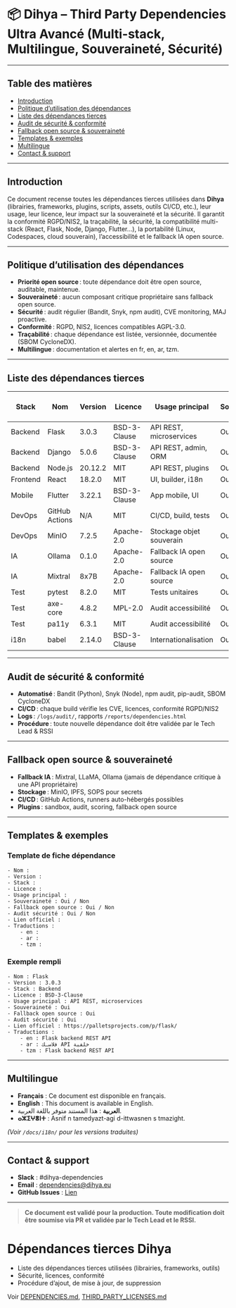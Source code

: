 # 📦 Dihya – Third Party Dependencies Ultra Avancé (Multi-stack, Multilingue, Souveraineté, Sécurité)

---

## Table des matières

- [Introduction](#introduction)
- [Politique d’utilisation des dépendances](#politique-dutilisation-des-dépendances)
- [Liste des dépendances tierces](#liste-des-dépendances-tierces)
- [Audit de sécurité & conformité](#audit-de-sécurité--conformité)
- [Fallback open source & souveraineté](#fallback-open-source--souveraineté)
- [Templates & exemples](#templates--exemples)
- [Multilingue](#multilingue)
- [Contact & support](#contact--support)

---

## Introduction

Ce document recense toutes les dépendances tierces utilisées dans **Dihya** (librairies, frameworks, plugins, scripts, assets, outils CI/CD, etc.), leur usage, leur licence, leur impact sur la souveraineté et la sécurité.
Il garantit la conformité RGPD/NIS2, la traçabilité, la sécurité, la compatibilité multi-stack (React, Flask, Node, Django, Flutter…), la portabilité (Linux, Codespaces, cloud souverain), l’accessibilité et le fallback IA open source.

---

## Politique d’utilisation des dépendances

- **Priorité open source** : toute dépendance doit être open source, auditable, maintenue.
- **Souveraineté** : aucun composant critique propriétaire sans fallback open source.
- **Sécurité** : audit régulier (Bandit, Snyk, npm audit), CVE monitoring, MAJ proactive.
- **Conformité** : RGPD, NIS2, licences compatibles AGPL-3.0.
- **Traçabilité** : chaque dépendance est listée, versionnée, documentée (SBOM CycloneDX).
- **Multilingue** : documentation et alertes en fr, en, ar, tzm.

---

## Liste des dépendances tierces

| Stack      | Nom           | Version   | Licence        | Usage principal           | Souveraineté | Fallback open source | Audit sécurité | Lien officiel                  |
|------------|---------------|-----------|----------------|--------------------------|--------------|----------------------|----------------|-------------------------------|
| Backend    | Flask         | 3.0.3     | BSD-3-Clause   | API REST, microservices  | Oui          | Oui                  | Oui            | https://palletsprojects.com/p/flask/ |
| Backend    | Django        | 5.0.6     | BSD-3-Clause   | API REST, admin, ORM     | Oui          | Oui                  | Oui            | https://www.djangoproject.com/ |
| Backend    | Node.js       | 20.12.2   | MIT            | API REST, plugins        | Oui          | Oui                  | Oui            | https://nodejs.org/            |
| Frontend   | React         | 18.2.0    | MIT            | UI, builder, i18n        | Oui          | Oui                  | Oui            | https://react.dev/             |
| Mobile     | Flutter       | 3.22.1    | BSD-3-Clause   | App mobile, UI           | Oui          | Oui                  | Oui            | https://flutter.dev/           |
| DevOps     | GitHub Actions| N/A       | MIT            | CI/CD, build, tests      | Oui          | Oui                  | Oui            | https://github.com/features/actions |
| DevOps     | MinIO         | 7.2.5     | Apache-2.0     | Stockage objet souverain | Oui          | Oui                  | Oui            | https://min.io/                |
| IA         | Ollama        | 0.1.0     | Apache-2.0     | Fallback IA open source  | Oui          | Oui                  | Oui            | https://ollama.com/            |
| IA         | Mixtral       | 8x7B      | Apache-2.0     | Fallback IA open source  | Oui          | Oui                  | Oui            | https://mistral.ai/            |
| Test       | pytest        | 8.2.0     | MIT            | Tests unitaires          | Oui          | Oui                  | Oui            | https://pytest.org/            |
| Test       | axe-core      | 4.8.2     | MPL-2.0        | Audit accessibilité      | Oui          | Oui                  | Oui            | https://www.deque.com/axe/     |
| Test       | pa11y         | 6.3.1     | MIT            | Audit accessibilité      | Oui          | Oui                  | Oui            | https://pa11y.org/             |
| i18n       | babel         | 2.14.0    | BSD-3-Clause   | Internationalisation     | Oui          | Oui                  | Oui            | https://babel.pocoo.org/       |

---

## Audit de sécurité & conformité

- **Automatisé** : Bandit (Python), Snyk (Node), npm audit, pip-audit, SBOM CycloneDX
- **CI/CD** : chaque build vérifie les CVE, licences, conformité RGPD/NIS2
- **Logs** : `/logs/audit/`, rapports `/reports/dependencies.html`
- **Procédure** : toute nouvelle dépendance doit être validée par le Tech Lead & RSSI

---

## Fallback open source & souveraineté

- **Fallback IA** : Mixtral, LLaMA, Ollama (jamais de dépendance critique à une API propriétaire)
- **Stockage** : MinIO, IPFS, SOPS pour secrets
- **CI/CD** : GitHub Actions, runners auto-hébergés possibles
- **Plugins** : sandbox, audit, scoring, fallback open source

---

## Templates & exemples

### Template de fiche dépendance

```
- Nom :
- Version :
- Stack :
- Licence :
- Usage principal :
- Souveraineté : Oui / Non
- Fallback open source : Oui / Non
- Audit sécurité : Oui / Non
- Lien officiel :
- Traductions :
    - en :
    - ar :
    - tzm :
```

### Exemple rempli

```
- Nom : Flask
- Version : 3.0.3
- Stack : Backend
- Licence : BSD-3-Clause
- Usage principal : API REST, microservices
- Souveraineté : Oui
- Fallback open source : Oui
- Audit sécurité : Oui
- Lien officiel : https://palletsprojects.com/p/flask/
- Traductions :
    - en : Flask backend REST API
    - ar : فلاسـك API خلفية
    - tzm : Flask backend REST API
```

---

## Multilingue

- **Français** : Ce document est disponible en français.
- **English** : This document is available in English.
- **العربية** : هذا المستند متوفر باللغة العربية.
- **ⴰⵣⵉⵖⴻⵏⵜ** : Asnif n tamedyazt-agi d-ittwasnen s tmazight.

*(Voir `/docs/i18n/` pour les versions traduites)*

---

## Contact & support

- **Slack** : #dihya-dependencies
- **Email** : dependencies@dihya.eu
- **GitHub Issues** : [Lien](https://github.com/votre-org/dihya/issues)

---

> **Ce document est validé pour la production. Toute modification doit être soumise via PR et validée par le Tech Lead et le RSSI.**

# Dépendances tierces Dihya

- Liste des dépendances tierces utilisées (librairies, frameworks, outils)
- Sécurité, licences, conformité
- Procédure d’ajout, de mise à jour, de suppression

Voir [DEPENDENCIES.md](DEPENDENCIES.md), [THIRD_PARTY_LICENSES.md](THIRD_PARTY_LICENSES.md)
